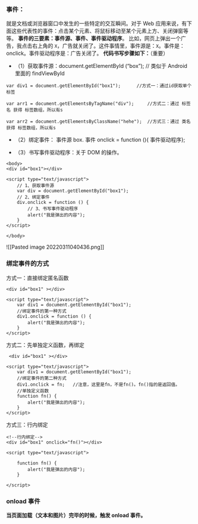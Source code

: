 ### 事件：
就是文档或浏览器窗口中发生的一些特定的交互瞬间。对于 Web 应用来说，有下面这些代表性的事件：点击某个元素、将鼠标移动至某个元素上方、关闭弹窗等等。
**事件的三要素：事件源、事件、事件驱动程序**。
比如，网页上弹出一个广告，我点击右上角的 `X`，广告就关闭了。这件事情里，事件源是：`X`。事件是：onclick。事件驱动程序是：广告关闭了。
**代码书写步骤如下：**（重要）

-   （1）获取事件源：document.getElementById (“box”); // 类似于 Android 里面的 findViewById

```
var div1 = document.getElementById("box1");      //方式一：通过id获取单个标签

var arr1 = document.getElementsByTagName("div");     //方式二：通过 标签名 获得 标签数组，所以有s

var arr2 = document.getElementsByClassName("hehe");  //方式三：通过 类名 获得 标签数组，所以有s
```

-   （2）绑定事件： 事件源 box. 事件 onclick = function (){ 事件驱动程序};
    
-   （3）书写事件驱动程序：关于 DOM 的操作。
```
<body>
<div id="box1"></div>

<script type="text/javascript">
    // 1、获取事件源
    var div = document.getElementById("box1");
    // 2、绑定事件
    div.onclick = function () {
        // 3、书写事件驱动程序
        alert("我是弹出的内容");
    }
</script>

</body>
```
![[Pasted image 20220311040436.png]]

### 绑定事件的方式
方式一：直接绑定匿名函数
```
<div id="box1" ></div>

<script type="text/javascript">
    var div1 = document.getElementById("box1");
    //绑定事件的第一种方式
    div1.onclick = function () {
        alert("我是弹出的内容");
    }
</script>
```

方式二：先单独定义函数，再绑定
```
 <div id="box1" ></div>

<script type="text/javascript">
    var div1 = document.getElementById("box1");
    //绑定事件的第二种方式
    div1.onclick = fn;   //注意，这里是fn，不是fn()。fn()指的是返回值。
    //单独定义函数
    function fn() {
        alert("我是弹出的内容");
    }
</script>
```

方式三：行内绑定
```
<!--行内绑定-->
<div id="box1" onclick="fn()"></div>

<script type="text/javascript">

    function fn() {
        alert("我是弹出的内容");
    }

</script>
```
###   onload 事件
**当页面加载（文本和图片）完毕的时候，触发 onload 事件。**
